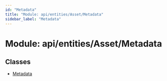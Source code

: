 ```yaml
---
id: "Metadata"
title: "Module: api/entities/Asset/Metadata"
sidebar_label: "Metadata"
---
```


# Module: api/entities/Asset/Metadata

## Classes

- [Metadata](../../../../../classes/API/Entities/Asset/Metadata/Metadata.md)
